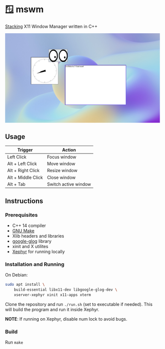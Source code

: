 # 🪟 mswm

[Stacking](https://en.wikipedia.org/wiki/Stacking_window_manager) X11 Window Manager written in C++

![Demo](assets/demo.png)

## Usage

| Trigger            | Action               |
| ------------------ | -------------------- |
| Left Click         | Focus window         |
| Alt + Left Click   | Move window          |
| Alt + Right Click  | Resize window        |
| Alt + Middle Click | Close window         |
| Alt + Tab          | Switch active window |

## Instructions

### Prerequisites

- C++ 14 compiler
- [GNU Make](https://www.gnu.org/software/make/)
- Xlib headers and libraries
- [google-glog](https://github.com/google/glog) library
- xinit and X utilites
- [Xephyr](https://www.freedesktop.org/wiki/Software/Xephyr/) for running locally

### Installation and Running

On Debian:

```bash
sudo apt install \
    build-essential libx11-dev libgoogle-glog-dev \
    xserver-xephyr xinit x11-apps xterm
```

Clone the repository and run `./run.sh` (set to executable if needed). This will build the program and run it inside Xephyr.

**NOTE**: If running on Xephyr, disable num lock to avoid bugs.

### Build
Run `make`
